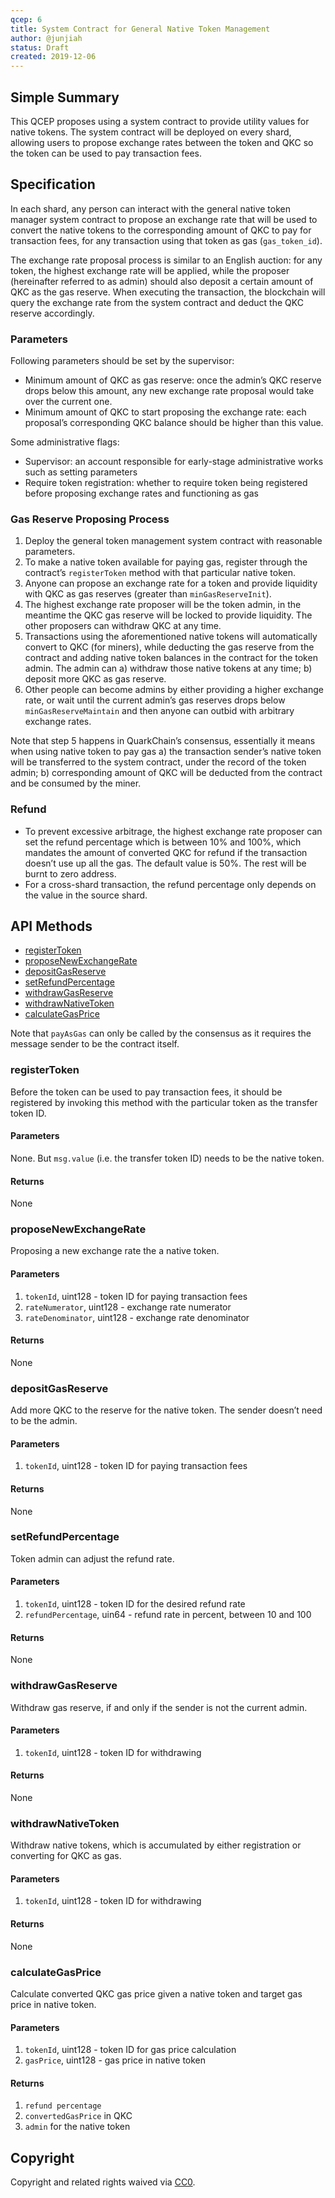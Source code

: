 ```yaml
---
qcep: 6
title: System Contract for General Native Token Management
author: @junjiah
status: Draft
created: 2019-12-06
---
```


## Simple Summary
This QCEP proposes using a system contract to provide utility values for native tokens. The system contract will be deployed on every shard, allowing users to propose exchange rates between the token and QKC so the token can be used to pay transaction fees.


## Specification
In each shard, any person can interact with the general native token manager system contract to propose an exchange rate that will be used to convert the native tokens to the corresponding amount of QKC to pay for transaction fees, for any transaction using that token as gas (`gas_token_id`).

The exchange rate proposal process is similar to an English auction: for any token, the highest exchange rate will be applied, while the proposer (hereinafter referred to as admin) should also deposit a certain amount of QKC as the gas reserve. When executing the transaction, the blockchain will query the exchange rate from the system contract and deduct the QKC reserve accordingly.


### Parameters
Following parameters should be set by the supervisor:

- Minimum amount of QKC as gas reserve: once the admin’s QKC reserve drops below this amount, any new exchange rate proposal would take over the current one.
- Minimum amount of QKC to start proposing the exchange rate: each proposal’s corresponding QKC balance should be higher than this value.

Some administrative flags:

- Supervisor: an account responsible for early-stage administrative works such as setting parameters
- Require token registration: whether to require token being registered before proposing exchange rates and functioning as gas

### Gas Reserve Proposing Process
1. Deploy the general token management system contract with reasonable parameters.
1. To make a native token available for paying gas, register through the contract’s `registerToken` method with that particular native token.
1. Anyone can propose an exchange rate for a token and provide liquidity with QKC as gas reserves (greater than `minGasReserveInit`).
1. The highest exchange rate proposer will be the token admin, in the meantime the QKC gas reserve will be locked to provide liquidity. The other proposers can withdraw QKC at any time.
1. Transactions using the aforementioned native tokens will automatically convert to QKC (for miners), while deducting the gas reserve from the contract and adding native token balances in the contract for the token admin. The admin can a) withdraw those native tokens at any time; b) deposit more QKC as gas reserve.
1. Other people can become admins by either providing a higher exchange rate, or wait until the current admin’s gas reserves drops below `minGasReserveMaintain` and then anyone can outbid with arbitrary exchange rates.

Note that step 5 happens in QuarkChain’s consensus, essentially it means when using native token to pay gas a) the transaction sender’s native token will be transferred to the system contract, under the record of the token admin; b) corresponding amount of QKC will be deducted from the contract and be consumed by the miner.

### Refund
- To prevent excessive arbitrage, the highest exchange rate proposer can set the refund percentage which is between 10% and 100%, which mandates the amount of converted QKC for refund if the transaction doesn’t use up all the gas. The default value is 50%. The rest will be burnt to zero address.
- For a cross-shard transaction, the refund percentage only depends on the value in the source shard.

## API Methods

- [registerToken](#registertoken)
- [proposeNewExchangeRate](#proposenewexchangerate)
- [depositGasReserve](#depositgasreserve)
- [setRefundPercentage](#setrefundpercentage)
- [withdrawGasReserve](#withdrawgasreserve)
- [withdrawNativeToken](#withdrawnativetoken)
- [calculateGasPrice](#calculategasprice)

Note that `payAsGas` can only be called by the consensus as it requires the message sender to be the contract itself.

### registerToken

Before the token can be used to pay transaction fees, it should be registered by invoking this method with the particular token as the transfer token ID.

#### Parameters

None. But `msg.value` (i.e. the transfer token ID) needs to be the native token.

#### Returns

None

### proposeNewExchangeRate

Proposing a new exchange rate the a native token.

#### Parameters

1. `tokenId`, uint128 - token ID for paying transaction fees
1. `rateNumerator`, uint128 - exchange rate numerator
1. `rateDenominator`, uint128 - exchange rate denominator

#### Returns

None

### depositGasReserve

Add more QKC to the reserve for the native token. The sender doesn’t need to be the admin.

#### Parameters

1. `tokenId`, uint128 - token ID for paying transaction fees

#### Returns

None

### setRefundPercentage

Token admin can adjust the refund rate.

#### Parameters

1. `tokenId`, uint128 - token ID for the desired refund rate
1. `refundPercentage`, uin64 - refund rate in percent, between 10 and 100

#### Returns

None

### withdrawGasReserve

Withdraw gas reserve, if and only if the sender is not the current admin.

#### Parameters

1. `tokenId`, uint128 - token ID for withdrawing

#### Returns

None

### withdrawNativeToken

Withdraw native tokens, which is accumulated by either registration or converting for QKC as gas.

#### Parameters

1. `tokenId`, uint128 - token ID for withdrawing

#### Returns

None

### calculateGasPrice

Calculate converted QKC gas price given a native token and target gas price in native token.

#### Parameters

1. `tokenId`, uint128 - token ID for gas price calculation
1. `gasPrice`, uint128 - gas price in native token

#### Returns

1. `refund percentage` 
1. `convertedGasPrice` in QKC
1. `admin` for the native token

## Copyright
Copyright and related rights waived via [CC0](https://creativecommons.org/publicdomain/zero/1.0/).


